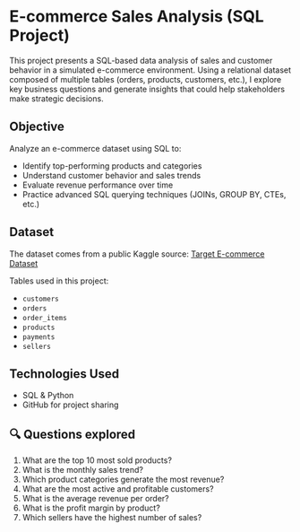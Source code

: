 # E-commerce Sales Analysis (SQL Project)

This project presents a SQL-based data analysis of sales and customer behavior in a simulated e-commerce environment. Using a relational dataset composed of multiple tables (orders, products, customers, etc.), I explore key business questions and generate insights that could help stakeholders make strategic decisions.

## Objective

Analyze an e-commerce dataset using SQL to:
- Identify top-performing products and categories
- Understand customer behavior and sales trends
- Evaluate revenue performance over time
- Practice advanced SQL querying techniques (JOINs, GROUP BY, CTEs, etc.)

## Dataset

The dataset comes from a public Kaggle source:  [Target E-commerce Dataset](https://www.kaggle.com/datasets/olistbr/brazilian-ecommerce)

Tables used in this project:
- `customers`
- `orders`
- `order_items`
- `products`
- `payments`
- `sellers`

## Technologies Used

- SQL & Python
- GitHub for project sharing

## 🔍 Questions explored

1. What are the top 10 most sold products?
2. What is the monthly sales trend?
3. Which product categories generate the most revenue?
4. What are the most active and profitable customers?
5. What is the average revenue per order?
6. What is the profit margin by product?
7. Which sellers have the highest number of sales?

